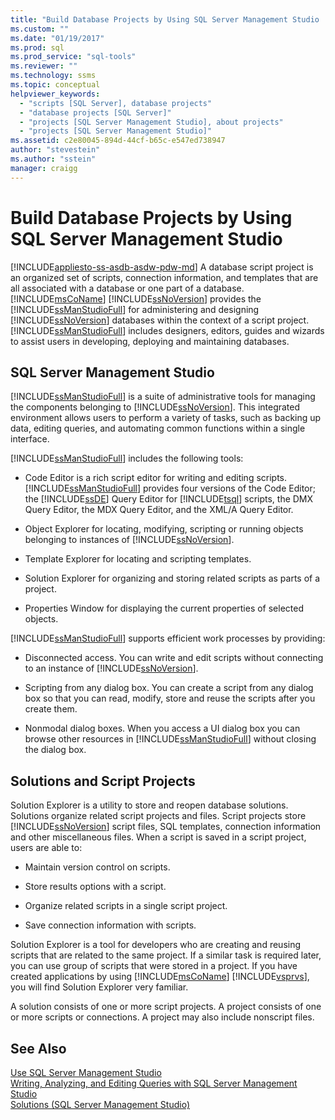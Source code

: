 ```yaml
---
title: "Build Database Projects by Using SQL Server Management Studio | Microsoft Docs"
ms.custom: ""
ms.date: "01/19/2017"
ms.prod: sql
ms.prod_service: "sql-tools"
ms.reviewer: ""
ms.technology: ssms
ms.topic: conceptual
helpviewer_keywords: 
  - "scripts [SQL Server], database projects"
  - "database projects [SQL Server]"
  - "projects [SQL Server Management Studio], about projects"
  - "projects [SQL Server Management Studio]"
ms.assetid: c2e80045-894d-44cf-b65c-e547ed738947
author: "stevestein"
ms.author: "sstein"
manager: craigg
---
```

# Build Database Projects by Using SQL Server Management Studio
[!INCLUDE[appliesto-ss-asdb-asdw-pdw-md](../includes/appliesto-ss-asdb-asdw-pdw-md.md)]
A database script project is an organized set of scripts, connection information, and templates that are all associated with a database or one part of a database. [!INCLUDE[msCoName](../includes/msconame_md.md)] [!INCLUDE[ssNoVersion](../includes/ssnoversion-md.md)] provides the [!INCLUDE[ssManStudioFull](../includes/ssmanstudiofull-md.md)] for administering and designing [!INCLUDE[ssNoVersion](../includes/ssnoversion-md.md)] databases within the context of a script project. [!INCLUDE[ssManStudioFull](../includes/ssmanstudiofull-md.md)] includes designers, editors, guides and wizards to assist users in developing, deploying and maintaining databases.  
  
## SQL Server Management Studio  
[!INCLUDE[ssManStudioFull](../includes/ssmanstudiofull-md.md)] is a suite of administrative tools for managing the components belonging to [!INCLUDE[ssNoVersion](../includes/ssnoversion-md.md)]. This integrated environment allows users to perform a variety of tasks, such as backing up data, editing queries, and automating common functions within a single interface.  
  
[!INCLUDE[ssManStudioFull](../includes/ssmanstudiofull-md.md)] includes the following tools:  
  
-   Code Editor is a rich script editor for writing and editing scripts. [!INCLUDE[ssManStudioFull](../includes/ssmanstudiofull-md.md)] provides four versions of the Code Editor; the [!INCLUDE[ssDE](../includes/ssde_md.md)] Query Editor for [!INCLUDE[tsql](../includes/tsql-md.md)] scripts, the DMX Query Editor, the MDX Query Editor, and the XML/A Query Editor.  
  
-   Object Explorer for locating, modifying, scripting or running objects belonging to instances of [!INCLUDE[ssNoVersion](../includes/ssnoversion-md.md)].  
  
-   Template Explorer for locating and scripting templates.  
  
-   Solution Explorer for organizing and storing related scripts as parts of a project.  
  
-   Properties Window for displaying the current properties of selected objects.  
  
[!INCLUDE[ssManStudioFull](../includes/ssmanstudiofull-md.md)] supports efficient work processes by providing:  
  
-   Disconnected access. You can write and edit scripts without connecting to an instance of [!INCLUDE[ssNoVersion](../includes/ssnoversion-md.md)].  
  
-   Scripting from any dialog box. You can create a script from any dialog box so that you can read, modify, store and reuse the scripts after you create them.  
  
-   Nonmodal dialog boxes. When you access a UI dialog box you can browse other resources in [!INCLUDE[ssManStudioFull](../includes/ssmanstudiofull-md.md)] without closing the dialog box.  
  
## Solutions and Script Projects  
Solution Explorer is a utility to store and reopen database solutions. Solutions organize related script projects and files. Script projects store [!INCLUDE[ssNoVersion](../includes/ssnoversion-md.md)] script files, SQL templates, connection information and other miscellaneous files. When a script is saved in a script project, users are able to:  
  
-   Maintain version control on scripts.  
  
-   Store results options with a script.  
  
-   Organize related scripts in a single script project.  
  
-   Save connection information with scripts.  
  
Solution Explorer is a tool for developers who are creating and reusing scripts that are related to the same project. If a similar task is required later, you can use group of scripts that were stored in a project. If you have created applications by using [!INCLUDE[msCoName](../includes/msconame_md.md)] [!INCLUDE[vsprvs](../includes/vsprvs-md.md)], you will find Solution Explorer very familiar.  
  
A solution consists of one or more script projects. A project consists of one or more scripts or connections. A project may also include nonscript files.  
  
## See Also  
[Use SQL Server Management Studio](../ssms/use-sql-server-management-studio.md)  
[Writing, Analyzing, and Editing Queries with SQL Server Management Studio](http://msdn.microsoft.com/062051e4-4b77-4969-98ae-d2547c24ce3e)  
[Solutions &#40;SQL Server Management Studio&#41;](../ssms/solution/solutions-sql-server-management-studio.md)  
  
